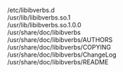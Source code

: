 /etc/libibverbs.d  
/usr/lib/libibverbs.so.1  
/usr/lib/libibverbs.so.1.0.0  
/usr/share/doc/libibverbs  
/usr/share/doc/libibverbs/AUTHORS  
/usr/share/doc/libibverbs/COPYING  
/usr/share/doc/libibverbs/ChangeLog  
/usr/share/doc/libibverbs/README  
